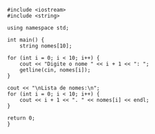     #include <iostream>
    #include <string>
    
    using namespace std;
    
    int main() {
        string nomes[10];

    for (int i = 0; i < 10; i++) {
        cout << "Digite o nome " << i + 1 << ": ";
        getline(cin, nomes[i]);
    }

    cout << "\nLista de nomes:\n";
    for (int i = 0; i < 10; i++) {
        cout << i + 1 << ". " << nomes[i] << endl;
    }

    return 0;
    }
